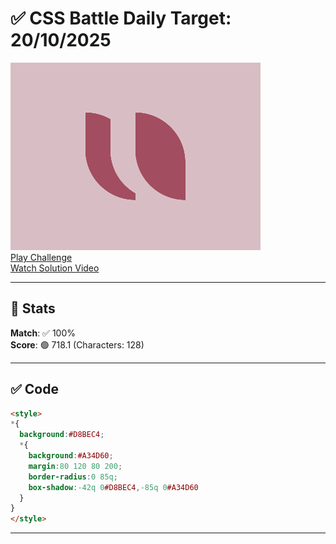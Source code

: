 # ✅ CSS Battle Daily Target: 20/10/2025

![Target](./images/20.png)  
[Play Challenge](https://cssbattle.dev/play/xOAlsj8pyAHbSppU5qKW)  
[Watch Solution Video](https://youtube.com/shorts/cfipFXii-Vk)

---

## 🔢 Stats

**Match**: ✅ 100%  
**Score**: 🟢 718.1 (Characters: 128)

---

## ✅ Code

```html
<style>
*{
  background:#D8BEC4;
  *{
    background:#A34D60;
    margin:80 120 80 200;
    border-radius:0 85q;
    box-shadow:-42q 0#D8BEC4,-85q 0#A34D60
  }
}
</style>

```

---

